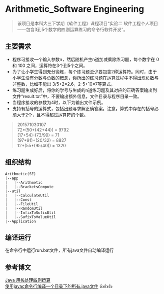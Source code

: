 # Arithmetic_Software Engineering


> 该项目是本科大三下学期《软件工程》课程项目“实验二 软件工程个人项目——包含3到5个数字的四则运算练习的命令行软件开发”。

## 主要需求

* 程序可接收一个输入参数n，然后随机产生n道加减乘除练习题，每个数字在 0 和 100 之间，运算符在3个到5个之间。
* 为了让小学生得到充分锻炼，每个练习题至少要包含2种运算符。同时，由于小学生没有分数与负数的概念，你所出的练习题在运算过程中不得出现负数与非整数，比如不能出 3/5+2=2.6，2-5+10=7等算式。
* 练习题生成好后，将你的学号与生成的n道练习题及其对应的正确答案输出到文件“result.txt”中，不要输出额外信息，文件目录与程序目录一致。
* 当程序接收的参数为4时，以下为输出文件示例。
* 支持有括号的运算式，包括出题与求解正确答案。注意，算式中存在的括号必须大于2个，且不得超过运算符的个数。
> 201571030107  
  72*(50+(42+44)) = 9792  
  (17+54)-(73/99) = 71  
  (97\*91)+(20/32) = 8827  
  12*(55*(95/40)) = 1320
  
## 组织结构
```
Arithmetic(SE)
|--app
|   |--Arithmetic
|   |--BracketsCompute
|--util
|   |--CalculateUtil
|   |--Const
|   |--FileUtil
|   |--RandomUtil
|   |--InfixToSufixUtil
|   |--SufixToValueUtil
|--Application
```
## 编译运行

在命令行中运行run.bat文件，所有java文件自动编译运行

## 参考博文
[Java 用栈处理四则运算](http://blog.csdn.net/kinglearnjava/article/details/48786829)   
[使用javac命令行编译一个目录下的所有.java文件](http://blog.csdn.net/u013349237/article/details/72453366)
:thumbsup::thumbsup::thumbsup: